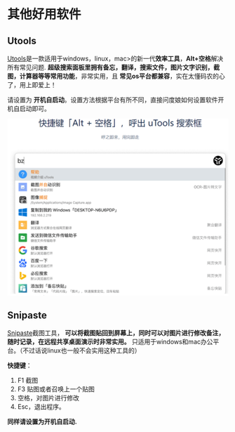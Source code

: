 # 其他好用软件

## Utools

[Utools](https://www.u.tools/)是一款适用于windows，linux，mac>的新一代**效率工具**，**Alt+空格**解决所有常见问题. **超级搜索面板里拥有备忘，翻译，搜索文件，图片文字识别，截图，计算器等等常用功能**，非常实用，且 **常见os平台都兼容**，实在太懂码农的心了，用上即爱上！

请设置为 **开机自启动**。设置方法根据平台有所不同，直接问度娘如何设置软件开机自启动即可。

![Utools](./%E5%85%B6%E4%BB%96%E5%A5%BD%E7%94%A8%E8%BD%AF%E4%BB%B6.assets/Utools.png)

## Snipaste

[Snipaste](https://www.snipaste.com/)截图工具， **可以将截图贴回到屏幕上，同时可以对图片进行修改备注，随时记录，在远程共享桌面演示时非常实用。** 只适用于windows和mac办公平台。（不过话说linux也一般不会实用这种工具的）

**快捷键**：

1. F1 截图
2. F3 贴图或者召唤上一个贴图
3. 空格，对图片进行修改
4. Esc，退出程序。

**同样请设置为开机自启动.**
